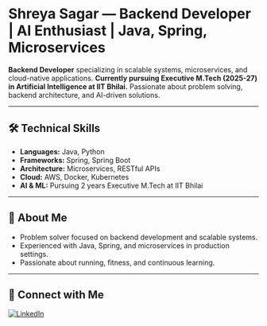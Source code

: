 <!--
**shreya-sagar/shreya-sagar** is a ✨ _special_ ✨ repository because its `README.md` (this file) appears on your GitHub profile.

Here are some ideas to get you started:

- 🔭 I’m currently working on ...
- 🌱 I’m currently learning ...
- 👯 I’m looking to collaborate on ...
- 🤔 I’m looking for help with ...
- 💬 Ask me about ...
- 📫 How to reach me: ...
- 😄 Pronouns: ...
- ⚡ Fun fact: ...
-->

<!--
Profile: Shreya Sagar | Backend Developer | Java | Spring | Microservices | AI | Artificial Intelligence | IIT Bhilai | Expense Tracker | Software Engineer | Problem Solver
-->

# Shreya Sagar — Backend Developer | AI Enthusiast | Java, Spring, Microservices

**Backend Developer** specializing in scalable systems, microservices, and cloud-native applications. **Currently pursuing Executive M.Tech (2025-27) in Artificial Intelligence at IIT Bhilai.** Passionate about problem solving, backend architecture, and AI-driven solutions.

---

## 🛠️ Technical Skills
- **Languages:** Java, Python
- **Frameworks:** Spring, Spring Boot
- **Architecture:** Microservices, RESTful APIs
- **Cloud:** AWS, Docker, Kubernetes
- **AI & ML:** Pursuing 2 years Executive M.Tech at IIT Bhilai

---

## 🌟 About Me
- Problem solver focused on backend development and scalable systems.
- Experienced with Java, Spring, and microservices in production settings.
- Passionate about running, fitness, and continuous learning.

---

## 🔗 Connect with Me
[![LinkedIn](https://img.shields.io/badge/-LinkedIn-blue?style=flat-square&logo=linkedin&logoColor=white)](https://www.linkedin.com/in/shreya-sagar-30b055a6/)
